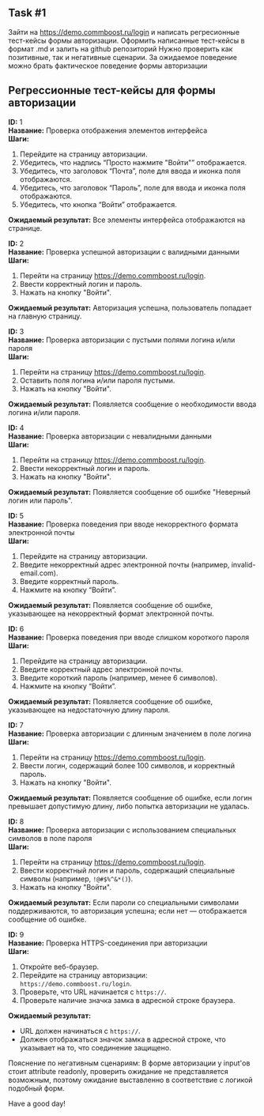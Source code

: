 ## Task #1

Зайти на https://demo.commboost.ru/login и написать регресионные тест-кейсы формы авторизации. Оформить написанные тест-кейсы в формат .md и залить на github репозиторий
Нужно проверить как позитивные, так и негативные сценарии. 
За ожидаемое поведение можно брать фактическое поведение формы авторизации

## Регрессионные тест-кейсы для формы авторизации

**ID:** 1  
**Название:** Проверка отображения элементов интерфейса  
**Шаги:**  
1. Перейдите на страницу авторизации.  
2. Убедитесь, что надпись “Просто нажмите "Войти"” отображается.  
3. Убедитесь, что заголовок “Почта”, поле для ввода и иконка поля отображаются.  
4. Убедитесь, что заголовок “Пароль”, поле для ввода и иконка поля отображаются.  
5. Убедитесь, что кнопка “Войти” отображается.  

**Ожидаемый результат:** Все элементы интерфейса отображаются на странице.  

**ID:** 2  
**Название:** Проверка успешной авторизации с валидными данными  
**Шаги:**  
1. Перейти на страницу https://demo.commboost.ru/login.  
2. Ввести корректный логин и пароль.  
3. Нажать на кнопку "Войти".  

**Ожидаемый результат:** Авторизация успешна, пользователь попадает на главную страницу.  

**ID:** 3  
**Название:** Проверка авторизации с пустыми полями логина и/или пароля  
**Шаги:**  
1. Перейти на страницу https://demo.commboost.ru/login.  
2. Оставить поля логина и/или пароля пустыми.  
3. Нажать на кнопку "Войти".  

**Ожидаемый результат:** Появляется сообщение о необходимости ввода логина и/или пароля.  

**ID:** 4  
**Название:** Проверка авторизации с невалидными данными  
**Шаги:**  
1. Перейти на страницу https://demo.commboost.ru/login.  
2. Ввести некорректный логин и пароль.  
3. Нажать на кнопку "Войти".  

**Ожидаемый результат:** Появляется сообщение об ошибке "Неверный логин или пароль".  

**ID:** 5  
**Название:** Проверка поведения при вводе некорректного формата электронной почты  
**Шаги:**  
1.	Перейдите на страницу авторизации.  
2.	Введите некорректный адрес электронной почты (например, invalid-email.com).  
3.	Введите корректный пароль.  
4.	Нажмите на кнопку “Войти”.  

**Ожидаемый результат:** Появляется сообщение об ошибке, указывающее на некорректный формат электронной почты.  

**ID:** 6  
**Название:** Проверка поведения при вводе слишком короткого пароля  
**Шаги:**  
1.	Перейдите на страницу авторизации.  
2.	Введите корректный адрес электронной почты.  
3.	Введите короткий пароль (например, менее 6 символов).  
4.	Нажмите на кнопку “Войти”.  

**Ожидаемый результат:** Появляется сообщение об ошибке, указывающее на недостаточную длину пароля.  

**ID:** 7  
**Название:** Проверка авторизации с длинным значением в поле логина  
**Шаги:**  
1. Перейти на страницу https://demo.commboost.ru/login.  
2. Ввести логин, содержащий более 100 символов, и корректный пароль.  
3. Нажать на кнопку "Войти".  

**Ожидаемый результат:** Появляется сообщение об ошибке, если логин превышает допустимую длину, либо попытка авторизации не удалась.  

**ID:** 8  
**Название:** Проверка авторизации с использованием специальных символов в поле пароля  
**Шаги:**  
1. Перейти на страницу https://demo.commboost.ru/login.  
2. Ввести корректный логин и пароль, содержащий специальные символы (например, `!@#$%^&*()`).  
3. Нажать на кнопку "Войти".  

**Ожидаемый результат:** Если пароли со специальными символами поддерживаются, то авторизация успешна; если нет — отображается сообщение об ошибке.  

**ID:** 9  
**Название:** Проверка HTTPS-соединения при авторизации  
**Шаги:**  
1. Откройте веб-браузер.  
2. Перейдите на страницу авторизации: `https://demo.commboost.ru/login`.  
3. Проверьте, что URL начинается с `https://`.  
4. Проверьте наличие значка замка в адресной строке браузера.  

**Ожидаемый результат:**   
- URL должен начинаться с `https://`.  
- Должен отображаться значок замка в адресной строке, что указывает на то, что соединение защищено.  

Пояснение по негативным сценариям: В форме авторизации у input'ов стоит attribute readonly, проверить ожидание не представляется возможным, поэтому ожидание выставленно в соответствие с логикой подобный форм.

Have a good day!